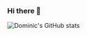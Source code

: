 ### Hi there 👋
![Dominic's GitHub stats](https://github-readme-stats.vercel.app/api?username=dominicjonas&theme=omni&show_icons=true)

